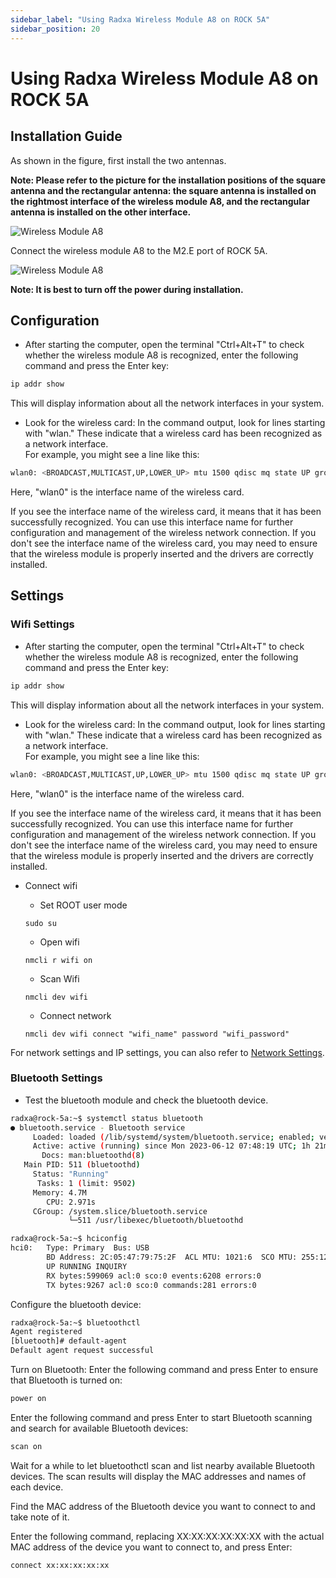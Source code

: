 ```yaml
---
sidebar_label: "Using Radxa Wireless Module A8 on ROCK 5A"
sidebar_position: 20
---
```


# Using Radxa Wireless Module A8 on ROCK 5A

## Installation Guide

As shown in the figure, first install the two antennas.

**Note: Please refer to the picture for the installation positions of the square antenna and the rectangular antenna: the square antenna is installed on the rightmost interface of the wireless module A8, and the rectangular antenna is installed on the other interface.**

![Wireless Module A8](/img/accessories/wireless-a8-1.webp)

Connect the wireless module A8 to the M2.E port of ROCK 5A.

![Wireless Module A8](/img/accessories/wireless-a8-2.webp)

**Note: It is best to turn off the power during installation.**

## Configuration

- After starting the computer, open the terminal "Ctrl+Alt+T" to check whether the wireless module A8 is recognized, enter the following command and press the Enter key:

```bash
ip addr show
```

This will display information about all the network interfaces in your system.

- Look for the wireless card: In the command output, look for lines starting with "wlan." These indicate that a wireless card has been recognized as a network interface.  
  For example, you might see a line like this:

```bash
wlan0: <BROADCAST,MULTICAST,UP,LOWER_UP> mtu 1500 qdisc mq state UP group default qlen 1000
```

Here, "wlan0" is the interface name of the wireless card.

If you see the interface name of the wireless card, it means that it has been successfully recognized. You can use this interface name for further configuration and management of the wireless network connection. If you don't see the interface name of the wireless card, you may need to ensure that the wireless module is properly inserted and the drivers are correctly installed.

## Settings

### Wifi Settings

- After starting the computer, open the terminal "Ctrl+Alt+T" to check whether the wireless module A8 is recognized, enter the following command and press the Enter key:

```bash
ip addr show
```

This will display information about all the network interfaces in your system.

- Look for the wireless card: In the command output, look for lines starting with "wlan." These indicate that a wireless card has been recognized as a network interface.  
  For example, you might see a line like this:

```bash
wlan0: <BROADCAST,MULTICAST,UP,LOWER_UP> mtu 1500 qdisc mq state UP group default qlen 1000
```

Here, "wlan0" is the interface name of the wireless card.

If you see the interface name of the wireless card, it means that it has been successfully recognized. You can use this interface name for further configuration and management of the wireless network connection. If you don't see the interface name of the wireless card, you may need to ensure that the wireless module is properly inserted and the drivers are correctly installed.

- Connect wifi

  - Set ROOT user mode

  ```
  sudo su
  ```

  - Open wifi

  ```
  nmcli r wifi on
  ```

  - Scan Wifi

  ```
  nmcli dev wifi
  ```

  - Connect network

  ```
  nmcli dev wifi connect "wifi_name" password "wifi_password"
  ```

For network settings and IP settings, you can also refer to [Network Settings](/radxa-os/config/network.md).

### Bluetooth Settings

- Test the bluetooth module and check the bluetooth device.

```bash
radxa@rock-5a:~$ systemctl status bluetooth
● bluetooth.service - Bluetooth service
     Loaded: loaded (/lib/systemd/system/bluetooth.service; enabled; vendor preset: enabled)
     Active: active (running) since Mon 2023-06-12 07:48:19 UTC; 1h 21min ago
       Docs: man:bluetoothd(8)
   Main PID: 511 (bluetoothd)
     Status: "Running"
      Tasks: 1 (limit: 9502)
     Memory: 4.7M
        CPU: 2.971s
     CGroup: /system.slice/bluetooth.service
             └─511 /usr/libexec/bluetooth/bluetoothd

radxa@rock-5a:~$ hciconfig
hci0:   Type: Primary  Bus: USB
        BD Address: 2C:05:47:79:75:2F  ACL MTU: 1021:6  SCO MTU: 255:12
        UP RUNNING INQUIRY
        RX bytes:599069 acl:0 sco:0 events:6208 errors:0
        TX bytes:9267 acl:0 sco:0 commands:281 errors:0
```

Configure the bluetooth device:

```bash
radxa@rock-5a:~$ bluetoothctl
Agent registered
[bluetooth]# default-agent
Default agent request successful
```

Turn on Bluetooth: Enter the following command and press Enter to ensure that Bluetooth is turned on:

```bash
power on
```

Enter the following command and press Enter to start Bluetooth scanning and search for available Bluetooth devices:

```bash
scan on
```

Wait for a while to let bluetoothctl scan and list nearby available Bluetooth devices. The scan results will display the MAC addresses and names of each device.

Find the MAC address of the Bluetooth device you want to connect to and take note of it.

Enter the following command, replacing XX:XX:XX:XX:XX:XX with the actual MAC address of the device you want to connect to, and press Enter:

```bash
connect xx:xx:xx:xx:xx
```
